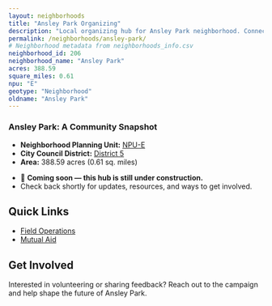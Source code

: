```yaml
---
layout: neighborhoods
title: "Ansley Park Organizing"
description: "Local organizing hub for Ansley Park neighborhood. Connect with field operations, mutual aid, and community organizing efforts."
permalink: /neighborhoods/ansley-park/
# Neighborhood metadata from neighborhoods_info.csv
neighborhood_id: 206
neighborhood_name: "Ansley Park"
acres: 388.59
square_miles: 0.61
npu: "E"
geotype: "Neighborhood"
oldname: "Ansley Park"
---
```


### **Ansley Park: A Community Snapshot**

  * **Neighborhood Planning Unit:** [NPU-E](https://www.atlantaga.gov/government/departments/city-planning/neighborhood-planning-units/neighborhood-and-npu-contacts)
  * **City Council District:** [District 5](https://citycouncil.atlantaga.gov/council-members/antonio-lewis)
  * **Area:** 388.59 acres (0.61 sq. miles)

- 🚧 **Coming soon — this hub is still under construction.**
- Check back shortly for updates, resources, and ways to get involved.

## Quick Links

- [Field Operations](./field-ops/)
- [Mutual Aid](./mutual-aid/)

## Get Involved

Interested in volunteering or sharing feedback? Reach out to the campaign and help shape the future of Ansley Park.
